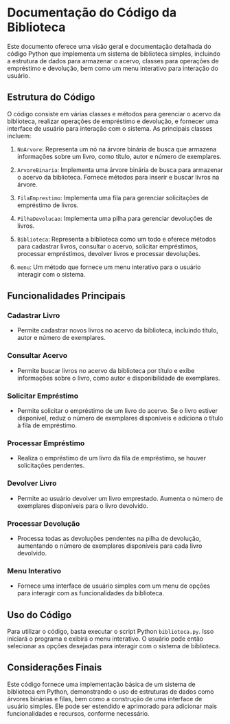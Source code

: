 # Documentação do Código da Biblioteca

Este documento oferece uma visão geral e documentação detalhada do código Python que implementa um sistema de biblioteca simples, incluindo a estrutura de dados para armazenar o acervo, classes para operações de empréstimo e devolução, bem como um menu interativo para interação do usuário.

## Estrutura do Código

O código consiste em várias classes e métodos para gerenciar o acervo da biblioteca, realizar operações de empréstimo e devolução, e fornecer uma interface de usuário para interação com o sistema. As principais classes incluem:

1. `NoArvore`: Representa um nó na árvore binária de busca que armazena informações sobre um livro, como título, autor e número de exemplares.

2. `ArvoreBinaria`: Implementa uma árvore binária de busca para armazenar o acervo da biblioteca. Fornece métodos para inserir e buscar livros na árvore.

3. `FilaEmprestimo`: Implementa uma fila para gerenciar solicitações de empréstimo de livros.

4. `PilhaDevolucao`: Implementa uma pilha para gerenciar devoluções de livros.

5. `Biblioteca`: Representa a biblioteca como um todo e oferece métodos para cadastrar livros, consultar o acervo, solicitar empréstimos, processar empréstimos, devolver livros e processar devoluções.

6. `menu`: Um método que fornece um menu interativo para o usuário interagir com o sistema.

## Funcionalidades Principais

### Cadastrar Livro

-   Permite cadastrar novos livros no acervo da biblioteca, incluindo título, autor e número de exemplares.

### Consultar Acervo

-   Permite buscar livros no acervo da biblioteca por título e exibe informações sobre o livro, como autor e disponibilidade de exemplares.

### Solicitar Empréstimo

-   Permite solicitar o empréstimo de um livro do acervo. Se o livro estiver disponível, reduz o número de exemplares disponíveis e adiciona o título à fila de empréstimo.

### Processar Empréstimo

-   Realiza o empréstimo de um livro da fila de empréstimo, se houver solicitações pendentes.

### Devolver Livro

-   Permite ao usuário devolver um livro emprestado. Aumenta o número de exemplares disponíveis para o livro devolvido.

### Processar Devolução

-   Processa todas as devoluções pendentes na pilha de devolução, aumentando o número de exemplares disponíveis para cada livro devolvido.

### Menu Interativo

-   Fornece uma interface de usuário simples com um menu de opções para interagir com as funcionalidades da biblioteca.

## Uso do Código

Para utilizar o código, basta executar o script Python `biblioteca.py`. Isso iniciará o programa e exibirá o menu interativo. O usuário pode então selecionar as opções desejadas para interagir com o sistema de biblioteca.

## Considerações Finais

Este código fornece uma implementação básica de um sistema de biblioteca em Python, demonstrando o uso de estruturas de dados como árvores binárias e filas, bem como a construção de uma interface de usuário simples. Ele pode ser estendido e aprimorado para adicionar mais funcionalidades e recursos, conforme necessário.
